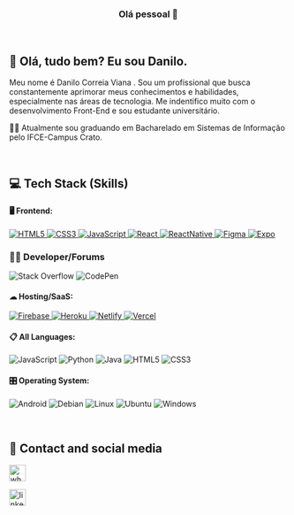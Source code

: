 <h3 align="center">Olá pessoal 👋</h3>

<br>

## 🖖 Olá, tudo bem? Eu sou Danilo.
Meu nome é Danilo Correia Viana .
Sou um profissional que busca constantemente aprimorar meus conhecimentos
e habilidades, especialmente nas áreas de tecnologia. Me indentifico muito com o desenvolvimento Front-End e sou estudante universitário.

👨‍🎓 Atualmente sou graduando em Bacharelado em Sistemas de Informação pelo IFCE-Campus Crato.


<div align="center">
  

<br>  
  
</div>

## 💻 Tech Stack (Skills) 

#### 🖥️ Frontend:
<p>
    <a href="https://developer.mozilla.org/en-US/docs/Glossary/HTML5" target="_blank" rel="noreferrer">
        <img src="https://img.shields.io/badge/HTML5-E34F26?style=for-the-badge&logo=html5&logoColor=white" alt="HTML5" />
    </a>
    <a href="https://www.w3.org/TR/CSS/#css" target="_blank" rel="noreferrer">
        <img src="https://img.shields.io/badge/CSS3-1572B6?style=for-the-badge&logo=css3&logoColor=white" alt="CSS3" />
    </a>
    <a href="https://developer.mozilla.org/en-US/docs/Web/JavaScript" target="_blank" rel="noreferrer">
        <img src="https://img.shields.io/badge/JavaScript-F7DF1E?style=for-the-badge&logo=javascript&logoColor=000000" alt="JavaScript" />
    </a>
    <a href="https://pt-br.reactjs.org/" target="_blank" rel="noreferrer">
        <img src="https://img.shields.io/badge/React-20232A?style=for-the-badge&logo=react&logoColor=61DAFB" alt="React" />
    </a>
    <a href="https://reactnative.dev/docs/getting-started" target="_blank" rel="noreferrer">
        <img src="https://img.shields.io/badge/react_native-%2320232a.svg?style=for-the-badge&logo=react&logoColor=%2361DAFB" alt="ReactNative" />
    </a>
    <a href="https://www.figma.com/developers" target="_blank" rel="noreferrer">
        <img src="https://img.shields.io/badge/figma-%23F24E1E.svg?style=for-the-badge&logo=figma&logoColor=white" alt="Figma" />
    </a>
    <a href="https://docs.expo.dev/" target="_blank" rel="noreferrer">
        <img src="https://img.shields.io/badge/expo-1C1E24?style=for-the-badge&logo=expo&logoColor=#D04A37" alt="Expo" />
    </a>
</p>



### 🧑‍💻 Developer/Forums
![Stack Overflow](https://img.shields.io/badge/-Stackoverflow-FE7A16?style=for-the-badge&logo=stack-overflow&logoColor=white)
![CodePen](https://img.shields.io/badge/Codepen-000000?style=for-the-badge&logo=codepen&logoColor=white)

#### ☁ Hosting/SaaS:
<p>
    <a href="https://firebase.google.com/docs?hl=pt-br" target="_blank" rel="noreffer">
        <img src="https://img.shields.io/badge/Firebase-039BE5?style=for-the-badge&logo=Firebase&logoColor=white" alt="Firebase">
    </a>
    <a href="https://www.heroku.com/" target="_blank" rel="noreffer">
        <img src="https://img.shields.io/badge/heroku-%23430098.svg?style=for-the-badge&logo=heroku&logoColor=white" alt="Heroku">
    </a>
    <a href="https://www.netlify.com/" target="_blank" rel="noreffer">
        <img src="https://img.shields.io/badge/netlify-%23000000.svg?style=for-the-badge&logo=netlify&logoColor=#00C7B7" alt="Netlify">
    </a>
    <a href="https://vercel.com/" target="_blank" rel="noreffer">
        <img src="https://img.shields.io/badge/vercel-%23000000.svg?style=for-the-badge&logo=vercel&logoColor=white" alt="Vercel">
    </a>

</p>

#### 📋 All Languages:

![JavaScript](https://img.shields.io/badge/javascript-%23323330.svg?style=for-the-badge&logo=javascript&logoColor=%23F7DF1E)
![Python](https://img.shields.io/badge/python-3670A0?style=for-the-badge&logo=python&logoColor=ffdd54)
![Java](https://img.shields.io/badge/java-%23ED8B00.svg?style=for-the-badge&logo=java&logoColor=white)
![HTML5](https://img.shields.io/badge/html5-%23E34F26.svg?style=for-the-badge&logo=html5&logoColor=white)
![CSS3](https://img.shields.io/badge/css3-%231572B6.svg?style=for-the-badge&logo=css3&logoColor=white)

#### 🎛️ Operating System:

![Android](https://img.shields.io/badge/Android-3DDC84?style=for-the-badge&logo=android&logoColor=white)
![Debian](https://img.shields.io/badge/Debian-D70A53?style=for-the-badge&logo=debian&logoColor=white)
![Linux](https://img.shields.io/badge/Linux-FCC624?style=for-the-badge&logo=linux&logoColor=black)
![Ubuntu](https://img.shields.io/badge/Ubuntu-E95420?style=for-the-badge&logo=ubuntu&logoColor=white)
![Windows](https://img.shields.io/badge/Windows-0078D6?style=for-the-badge&logo=windows&logoColor=white)

<br>

## 	📱 Contact and social media

<a href="https://wa.me/558898818311" target="_blank"> <img align="center" alt="whatsapp" height="30" src="https://pics.freeicons.io/uploads/icons/png/15755769251556105345-512.png"> </a>

<a href="https://www.linkedin.com/in/danilo-correia-viana-3118a921a/" target="_blank"> <img align="center" alt="linkedin" height="30" src="https://pics.freeicons.io/uploads/icons/png/3483953051599780998-512.png"> </a>









